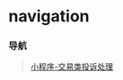 # navigation

### 导航

> [小程序-交易类投诉处理](https://developers.weixin.qq.com/miniprogram/dev/platform-capabilities/business-capabilities/guarantee/complaint.html)

